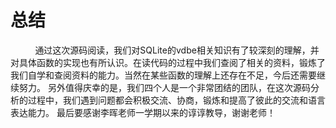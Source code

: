 # 总结
&nbsp;&nbsp;&nbsp;&nbsp;&nbsp;&nbsp;
&nbsp;&nbsp;&nbsp;通过这次源码阅读，我们对SQLite的vdbe相关知识有了较深刻的理解，并对具体函数的实现也有所认识。在读代码的过程中我们查阅了相关的资料，锻炼了我们自学和查阅资料的能力。当然在某些函数的理解上还存在不足，今后还需要继续努力。
	另外值得庆幸的是，我们四个人是一个非常团结的团队，在这次源码分析的过程中，我们遇到问题都会积极交流、协商，锻炼和提高了彼此的交流和语言表达能力。
	最后要感谢李晖老师一学期以来的谆谆教导，谢谢老师！
